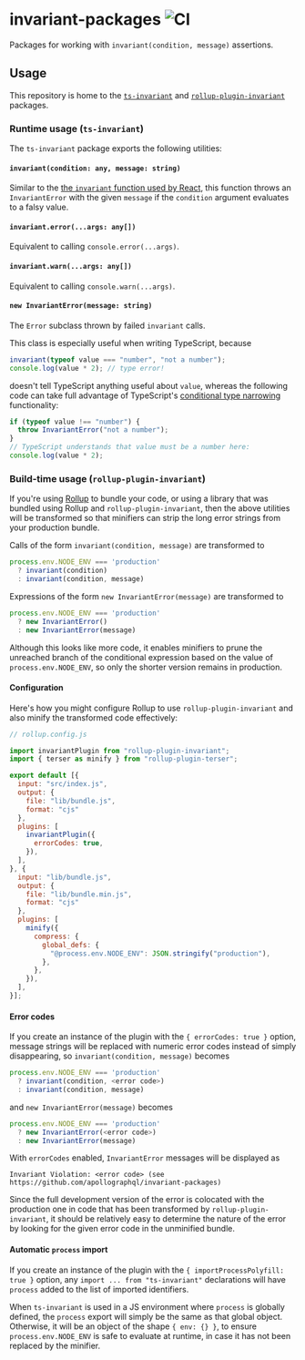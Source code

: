 # invariant-packages ![CI](https://github.com/apollographql/invariant-packages/workflows/CI/badge.svg)

Packages for working with `invariant(condition, message)` assertions.

## Usage

This repository is home to the [`ts-invariant`](packages/ts-invariant) and [`rollup-plugin-invariant`](packages/rollup-plugin-invariant) packages.

### Runtime usage (`ts-invariant`)

The `ts-invariant` package exports the following utilities:

#### `invariant(condition: any, message: string)`

Similar to the [the `invariant` function used by React](https://www.npmjs.com/package/invariant), this function throws an `InvariantError` with the given `message` if the `condition` argument evaluates to a falsy value.

#### `invariant.error(...args: any[])`

Equivalent to calling `console.error(...args)`.

#### `invariant.warn(...args: any[])`

Equivalent to calling `console.warn(...args)`.

#### `new InvariantError(message: string)`

The `Error` subclass thrown by failed `invariant` calls.

This class is especially useful when writing TypeScript, because
```ts
invariant(typeof value === "number", "not a number");
console.log(value * 2); // type error!
```
doesn't tell TypeScript anything useful about `value`, whereas the following code can take full advantage of TypeScript's [conditional type narrowing](https://basarat.gitbooks.io/typescript/docs/types/typeGuard.html) functionality:
```ts
if (typeof value !== "number") {
  throw InvariantError("not a number");
}
// TypeScript understands that value must be a number here:
console.log(value * 2);
```

### Build-time usage (`rollup-plugin-invariant`)

If you're using [Rollup](https://rollupjs.org) to bundle your code, or using a library that was bundled using Rollup and `rollup-plugin-invariant`, then the above utilities will be transformed so that minifiers can strip the long error strings from your production bundle.

Calls of the form `invariant(condition, message)` are transformed to
```ts
process.env.NODE_ENV === 'production'
  ? invariant(condition)
  : invariant(condition, message)
```

Expressions of the form `new InvariantError(message)` are transformed to
```ts
process.env.NODE_ENV === 'production'
  ? new InvariantError()
  : new InvariantError(message)
```

Although this looks like more code, it enables minifiers to prune the unreached branch of the conditional expression based on the value of `process.env.NODE_ENV`, so only the shorter version remains in production.

#### Configuration

Here's how you might configure Rollup to use `rollup-plugin-invariant` and also minify the transformed code effectively:

```js
// rollup.config.js

import invariantPlugin from "rollup-plugin-invariant";
import { terser as minify } from "rollup-plugin-terser";

export default [{
  input: "src/index.js",
  output: {
    file: "lib/bundle.js",
    format: "cjs"
  },
  plugins: [
    invariantPlugin({
      errorCodes: true,
    }),
  ],
}, {
  input: "lib/bundle.js",
  output: {
    file: "lib/bundle.min.js",
    format: "cjs"
  },
  plugins: [
    minify({
      compress: {
        global_defs: {
          "@process.env.NODE_ENV": JSON.stringify("production"),
        },
      },
    }),
  ],
}];
```

#### Error codes

If you create an instance of the plugin with the `{ errorCodes: true }` option, message strings will be replaced with numeric error codes instead of simply disappearing, so `invariant(condition, message)` becomes
```ts
process.env.NODE_ENV === 'production'
  ? invariant(condition, <error code>)
  : invariant(condition, message)
```
and `new InvariantError(message)` becomes
```ts
process.env.NODE_ENV === 'production'
  ? new InvariantError(<error code>)
  : new InvariantError(message)
```

With `errorCodes` enabled, `InvariantError` messages will be displayed as
```
Invariant Violation: <error code> (see https://github.com/apollographql/invariant-packages)
```

Since the full development version of the error is colocated with the production one in code that has been transformed by `rollup-plugin-invariant`, it should be relatively easy to determine the nature of the error by looking for the given error code in the unminified bundle.

#### Automatic `process` import

If you create an instance of the plugin with the `{ importProcessPolyfill: true }` option, any `import ... from "ts-invariant"` declarations will have `process` added to the list of imported identifiers.

When `ts-invariant` is used in a JS environment where `process` is globally defined, the `process` export will simply be the same as that global object. Otherwise, it will be an object of the shape `{ env: {} }`, to ensure `process.env.NODE_ENV` is safe to evaluate at runtime, in case it has not been replaced by the minifier.
